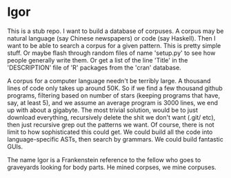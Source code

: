 # Igor

This is a stub repo. I want to build a database of corpuses. A corpus may be
natural language (say Chinese newspapers) or code (say Haskell). Then I want to
be able to search a corpus for a given pattern. This is pretty simple stuff. Or
maybe flash through random files of name 'setup.py' to see how people generally
write them. Or get a list of the line 'Title' in the 'DESCRIPTION' file of 'R'
packages from the 'cran' database.

A corpus for a computer language needn't be terribly large. A thousand lines of
code only takes up around 50K. So if we find a few thousand github programs,
filtering based on number of stars (keeping programs that have, say, at least
5), and we assume an average program is 3000 lines, we end up with about
a gigabyte. The most trivial solution, would be to just download everything,
recursively delete the shit we don't want (.git/ etc), then just recursive grep
out the patterns we want. Of course, there is not limit to how sophisticated
this could get. We could build all the code into language-specific ASTs, then
search by grammars. We could build fantastic GUIs.

The name Igor is a Frankenstein reference to the fellow who goes to graveyards
looking for body parts. He mined corpses, we mine corpuses.
